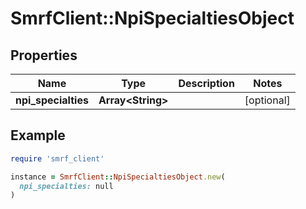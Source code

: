 # SmrfClient::NpiSpecialtiesObject

## Properties

| Name | Type | Description | Notes |
| ---- | ---- | ----------- | ----- |
| **npi_specialties** | **Array&lt;String&gt;** |  | [optional] |

## Example

```ruby
require 'smrf_client'

instance = SmrfClient::NpiSpecialtiesObject.new(
  npi_specialties: null
)
```

